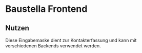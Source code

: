 # Baustella Frontend

## Nutzen
Diese Eingabemaske dient zur Kontakterfassung und kann mit verschiedenen Backends verwendet werden.
